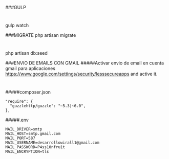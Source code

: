 ###GULP

#
gulp watch

###MIGRATE
php artisan migrate
#
php artisan db:seed

###ENVIO DE EMAILS CON GMAIL
#####Activar envio de email en cuenta gmail para aplicaciones
https://www.google.com/settings/security/lesssecureapps and active it.
#

#####composer.json
```
"require": {
  "guzzlehttp/guzzle": "~5.3|~6.0",
},
```


#####.env
```
MAIL_DRIVER=smtp
MAIL_HOST=smtp.gmail.com
MAIL_PORT=587
MAIL_USERNAME=desarrollowirall1@gmail.com
MAIL_PASSWORD=P4ss10nfru1t
MAIL_ENCRYPTION=tls
``` 
